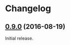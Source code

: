 # Changelog

## [0.9.0](https://github.com/Cheddam/SwitchFlit/tree/0.9.0) (2016-08-19)

Initial release.
